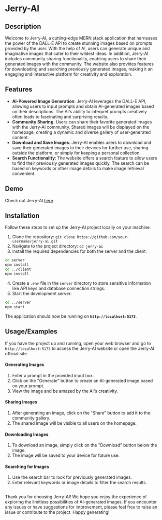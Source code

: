 
# Jerry-AI

## Description
Welcome to Jerry-AI, a cutting-edge MERN stack application that harnesses the power of the DALL-E API to create stunning images based on prompts provided by the user. With the help of AI, users can generate unique and imaginative images that cater to their wildest ideas. In addition, Jerry-AI includes community sharing functionality, enabling users to share their generated images with the community. The website also provides features for downloading and searching previously generated images, making it an engaging and interactive platform for creativity and exploration.

## Features

- **AI-Powered Image Generation**: Jerry-AI leverages the DALL-E API, allowing users to input prompts and obtain AI-generated images based on their descriptions. The AI's ability to interpret prompts creatively often leads to fascinating and surprising results.
- **Community Sharing**: Users can share their favorite generated images with the Jerry-AI community. Shared images will be displayed on the homepage, creating a dynamic and diverse gallery of user-generated content.
- **Download and Save Images**: Jerry-AI enables users to download and save their generated images to their devices for further use, sharing outside the platform, or simply for keeping a personal collection.
- **Search Functionality**: The website offers a search feature to allow users to find their previously generated images quickly. The search can be based on keywords or other image details to make image retrieval convenient.


## Demo

Check out Jerry-AI [here](https://jerry-ai.vercel.app/).


## Installation

Follow these steps to set up the Jerry-AI project locally on your machine:

1. Clone the repository: `git clone https://github.com/your-username/jerry-ai.git`
2. Navigate to the project directory: `cd jerry-ai`
3. Install the required dependencies for both the server and the client:

```bash
cd server
npm install
cd ../client
npm install
```
4. Create a `.env` file in the `server` directory to store sensitive information like API keys and database connection strings.
5. Start the development server:

```bash
cd ../server
npm start
```
The application should now be running on **`http://localhost:5173`**.

    
## Usage/Examples

If you have the project up and running, open your web browser and go to `http://localhost:5173` to access the Jerry-AI website or open the Jerry-AI official site.

#### Generating Images
1. Enter a prompt in the provided input box.
2. Click on the "Generate" button to create an AI-generated image based on your prompt.
3. View the image and be amazed by the AI's creativity.

#### Sharing Images
1. After generating an image, click on the "Share" button to add it to the community gallery.
2. The shared image will be visible to all users on the homepage.

#### Downloading Images
1. To download an image, simply click on the "Download" button below the image.
2. The image will be saved to your device for future use.

#### Searching for Images
1. Use the search bar to look for previously generated images.
2. Enter relevant keywords or image details to filter the search results.


## 

Thank you for choosing Jerry-AI! We hope you enjoy the experience of exploring the limitless possibilities of AI-generated images. If you encounter any issues or have suggestions for improvement, please feel free to raise an issue or contribute to the project. Happy generating!

